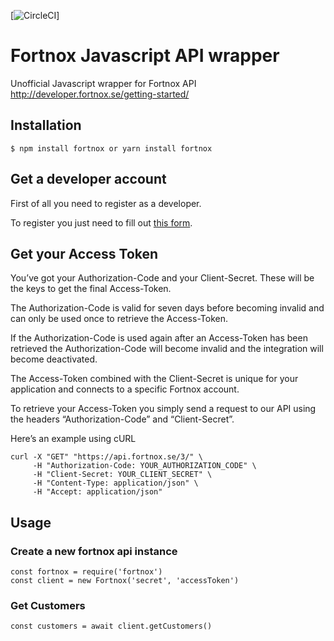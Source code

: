 [![CircleCI](https://circleci.com/gh/Simskii/Fortnox-Api.svg?style=shield)]
# Fortnox Javascript API wrapper

Unofficial Javascript wrapper for Fortnox API
http://developer.fortnox.se/getting-started/

## Installation

    $ npm install fortnox or yarn install fortnox

## Get a developer account

First of all you need to register as a developer.

To register you just need to fill out [this form](http://developer.fortnox.se/register/).

## Get your Access Token

You’ve got your Authorization-Code and your Client-Secret. These will be the keys to get the final Access-Token.

The Authorization-Code is valid for seven days before becoming invalid and can only be used once to retrieve the Access-Token.

If the Authorization-Code is used again after an Access-Token has been retrieved the Authorization-Code will become 
invalid and the integration will become deactivated.

The Access-Token combined with the Client-Secret is unique for your application and connects to a specific Fortnox account.

To retrieve your Access-Token you simply send a request to our API using the headers “Authorization-Code” and “Client-Secret”.

Here’s an example using cURL

```
curl -X "GET" "https://api.fortnox.se/3/" \
     -H "Authorization-Code: YOUR_AUTHORIZATION_CODE" \
     -H "Client-Secret: YOUR_CLIENT_SECRET" \
     -H "Content-Type: application/json" \
     -H "Accept: application/json"
```

## Usage

### Create a new fortnox api instance
```
const fortnox = require('fortnox')
const client = new Fortnox('secret', 'accessToken')
```

### Get Customers
```
const customers = await client.getCustomers()    
```


